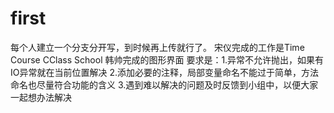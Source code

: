 # first
每个人建立一个分支分开写，到时候再上传就行了。
宋仪完成的工作是Time Course CClass School
韩帅完成的图形界面
要求是：1.异常不允许抛出，如果有IO异常就在当前位置解决
       2.添加必要的注释，局部变量命名不能过于简单，方法命名也尽量符合功能的含义
       3.遇到难以解决的问题及时反馈到小组中，以便大家一起想办法解决
